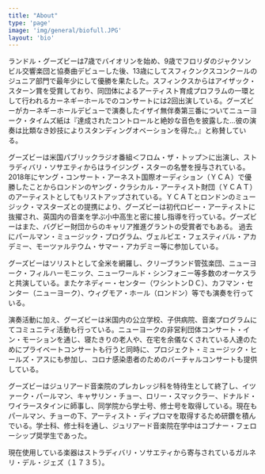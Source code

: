 ```yaml
---
title: "About"
type: 'page'
image: 'img/general/biofull.JPG'
layout: 'bio'
---
```

ランドル・グーズビーは7歳でバイオリンを始め、9歳でフロリダのジャクソンビル交響楽団と協奏曲デビューした後、13歳にしてスフィクンクスコンクールのジュニア部門で最年少にして優勝を果たした。スフィンクスからはアイザック・スターン賞を受賞しており、同団体によるアーティスト育成プロフラムの一環として行われるカーネギーホールでのコンサートには2回出演している。グーズビーがカーネギーホールデビューで演奏したイザイ無伴奏第三番についてニューヨーク・タイムズ紙は『達成されたコントロールと絶妙な音色を披露した…彼の演奏は比類なき妙技によりスタンディングオベーションを得た。』と称賛している。

グーズビーは米国パブリックラジオ番組＜フロム・ザ・トップ＞に出演し、ストラディバリ・ソサエティからはライジング・スターの名誉を授与されている。2018年にヤング・コンサート・アーネスト国際オーディション（ＹＣＡ）で優勝したことからロンドンのヤング・クラシカル・アーティスト財団（ＹＣＡＴ）のアーティストとしてもリストアップされている。ＹＣＡＴとロンドンのミュージック・マスターズとの提携により、グーズビーは初代ロビー・アーティストに抜擢され、英国内の音楽を学ぶ小中高生と密に接し指導を行っている。グーズビーはまた、バグビー財団からのキャリア推進グラントの受賞者でもある。
過去にパールマン・ミュージック・プログラム、ヴェルビエ・フェスティバル・アカデミー、モーツァルテウム・サマー・アカデミー等に参加している。

グーズビーはソリストとして全米を網羅し、クリーブランド管弦楽団、ニューヨーク・フィルハーモニック、ニューワールド・シンフォニー等多数のオーケスラと共演している。またケネディー・センター（ワシントンＤＣ）、カフマン・センター（ニューヨーク）、ウィグモア・ホール（ロンドン）等でも演奏を行っている。

演奏活動に加え、グーズビーは米国内の公立学校、子供病院、音楽プログラムにてコミュニティ活動も行っている。ニューヨークの非営利団体コンサート・イン・モーションを通じ、寝たきりの老人や、在宅を余儀なくされている人達のためにプライベートコンサートも行うと同時に、プロジェクト・ミュージック・ヒールズ・アスにも参加し、コロナ感染患者のためのバーチャルコンサートも提供している。

グーズビーはジュリアード音楽院のプレカレッジ科を特待生として終了し、イツァーク・パールマン、キャサリン・チョー、ロリー・スマックラー、ドナルド・ワイラースタインに師事し、同学院から学士号、修士号を取得している。現在もパールマン、チョーの下、アーティスト・ディプロマを取得するため研鑽を積んでいる。学士科、修士科を通し、ジュリアード音楽院在学中はコブナー・フェローシップ奨学生であった。

現在使用している楽器はストラディバリ・ソサエティから寄与されているガルネリ・デル・ジェズ（１７３５）。